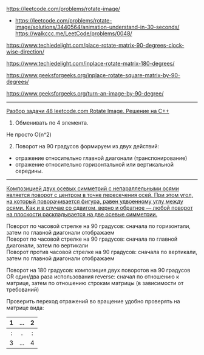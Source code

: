 https://leetcode.com/problems/rotate-image/
- https://leetcode.com/problems/rotate-image/solutions/3440564/animation-understand-in-30-seconds/
https://walkccc.me/LeetCode/problems/0048/

https://www.techiedelight.com/place-rotate-matrix-90-degrees-clock-wise-direction/

https://www.techiedelight.com/inplace-rotate-matrix-180-degrees/

https://www.geeksforgeeks.org/inplace-rotate-square-matrix-by-90-degrees/

https://www.geeksforgeeks.org/turn-an-image-by-90-degree/

____________

[Разбор задачи 48 leetcode.com Rotate Image. Решение на C++](https://www.youtube.com/watch?v=idYyTWRxQcA)

1. Обменивать по 4 элемента. 

Не просто O(n^2)

2. Поворот на 90 градусов формируем из двух действий:
- отражение относительно главной диагонали (транспонирование)
- отражение относительно горизонтальной или вертикальной середины.

____________

[Композицией двух осевых симметрий с непараллельными осями является поворот с центром в точке пересечения осей. При этом угол, на который поворачивается фигура, равен удвоенному углу между осями. Как и в случае со сдвигом, верно и обратное — любой поворот на плоскости раскладывается на две осевые симметрии.](https://etudes.ru/etudes/translation-rotation/)

Поворот по часовой стрелке на 90 градусов: сначала по горизонтали, затем по главной диагонали отображаем  
Поворот по часовой стрелке на 90 градусов: сначала по главной диагонали, затем по вертикали  
Поворот против часовой стрелке на 90 градусов: сначала по вертикали, затем по главной диагонали отображаем

Поворот на 180 градусов: композиция двух поворотов на 90 градусов OR один/два раза использования reverse: сначал по отношению к матрице, затем по отношению строкам матрицы (в зависимости от требований)

Проверить переход отражений во вращение удобно проверять на матрице вида: 

| 1 	| ... 	| 2 	|
|:-:	|:---:	|:-:	|
| : 	|  .  	| : 	|
| 3 	| ... 	| 4 	|

